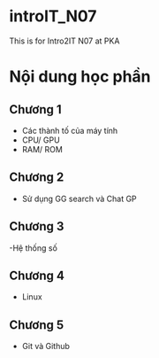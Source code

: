 # introIT_N07
This is for Intro2IT N07 at PKA

# Nội dung học phần 
## Chương 1
- Các thành tố của máy tính
- CPU/ GPU
- RAM/ ROM
## Chương 2
- Sử dụng GG search và Chat GP
 ## Chương 3
  -Hệ thống số
  ## Chương 4 
  - Linux
## Chương 5
- Git và Github
  
